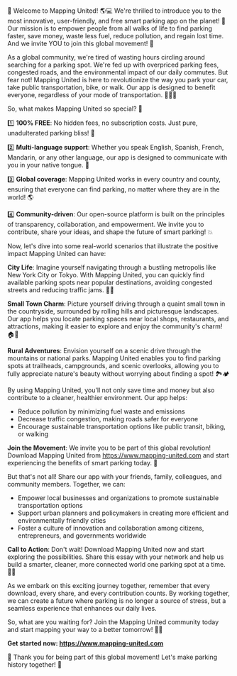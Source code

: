 🚨 Welcome to Mapping United! 🌎💻 We're thrilled to introduce you to the most innovative, user-friendly, and free smart parking app on the planet! 🌟 Our mission is to empower people from all walks of life to find parking faster, save money, waste less fuel, reduce pollution, and regain lost time. And we invite YOU to join this global movement! 🚀

As a global community, we're tired of wasting hours circling around searching for a parking spot. We're fed up with overpriced parking fees, congested roads, and the environmental impact of our daily commutes. But fear not! Mapping United is here to revolutionize the way you park your car, take public transportation, bike, or walk. Our app is designed to benefit everyone, regardless of your mode of transportation. 🚌🚂💨

So, what makes Mapping United so special? 🤔

1️⃣ **100% FREE**: No hidden fees, no subscription costs. Just pure, unadulterated parking bliss! 🎉

2️⃣ **Multi-language support**: Whether you speak English, Spanish, French, Mandarin, or any other language, our app is designed to communicate with you in your native tongue. 💬

3️⃣ **Global coverage**: Mapping United works in every country and county, ensuring that everyone can find parking, no matter where they are in the world! 🌎

4️⃣ **Community-driven**: Our open-source platform is built on the principles of transparency, collaboration, and empowerment. We invite you to contribute, share your ideas, and shape the future of smart parking! 💥

Now, let's dive into some real-world scenarios that illustrate the positive impact Mapping United can have:

**City Life**: Imagine yourself navigating through a bustling metropolis like New York City or Tokyo. With Mapping United, you can quickly find available parking spots near popular destinations, avoiding congested streets and reducing traffic jams. 🗽️🗼️

**Small Town Charm**: Picture yourself driving through a quaint small town in the countryside, surrounded by rolling hills and picturesque landscapes. Our app helps you locate parking spaces near local shops, restaurants, and attractions, making it easier to explore and enjoy the community's charm! 🏠🌄

**Rural Adventures**: Envision yourself on a scenic drive through the mountains or national parks. Mapping United enables you to find parking spots at trailheads, campgrounds, and scenic overlooks, allowing you to fully appreciate nature's beauty without worrying about finding a spot! 🏞️🏕️

By using Mapping United, you'll not only save time and money but also contribute to a cleaner, healthier environment. Our app helps:

* Reduce pollution by minimizing fuel waste and emissions
* Decrease traffic congestion, making roads safer for everyone
* Encourage sustainable transportation options like public transit, biking, or walking

**Join the Movement**: We invite you to be part of this global revolution! Download Mapping United from https://www.mapping-united.com and start experiencing the benefits of smart parking today. 📲

But that's not all! Share our app with your friends, family, colleagues, and community members. Together, we can:

* Empower local businesses and organizations to promote sustainable transportation options
* Support urban planners and policymakers in creating more efficient and environmentally friendly cities
* Foster a culture of innovation and collaboration among citizens, entrepreneurs, and governments worldwide

**Call to Action**: Don't wait! Download Mapping United now and start exploring the possibilities. Share this essay with your network and help us build a smarter, cleaner, more connected world one parking spot at a time. 🌟💪

As we embark on this exciting journey together, remember that every download, every share, and every contribution counts. By working together, we can create a future where parking is no longer a source of stress, but a seamless experience that enhances our daily lives.

So, what are you waiting for? Join the Mapping United community today and start mapping your way to a better tomorrow! 🌟💥

**Get started now: https://www.mapping-united.com**

🎉 Thank you for being part of this global movement! Let's make parking history together! 💪